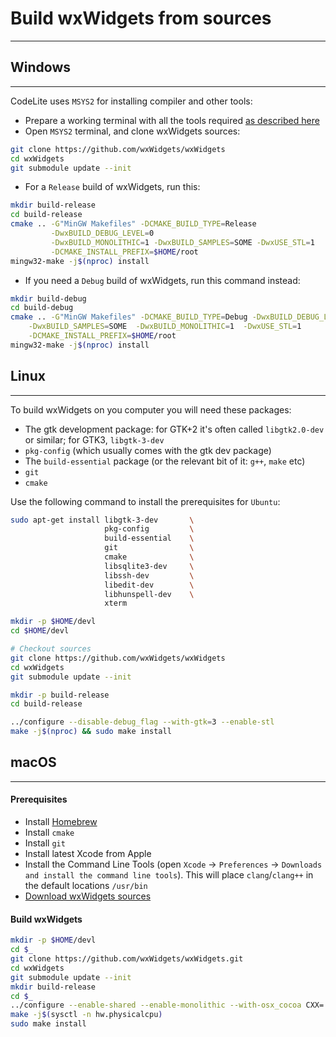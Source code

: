 # Build wxWidgets from sources
---

## Windows
---

CodeLite uses `MSYS2` for installing compiler and other tools:

- Prepare a working terminal with all the tools required [as described here][4]
- Open `MSYS2` terminal, and clone wxWidgets sources:

```bash
git clone https://github.com/wxWidgets/wxWidgets
cd wxWidgets
git submodule update --init
```

- For a `Release` build of wxWidgets, run this:

```bash
mkdir build-release
cd build-release
cmake .. -G"MinGW Makefiles" -DCMAKE_BUILD_TYPE=Release                 \
         -DwxBUILD_DEBUG_LEVEL=0                                        \
         -DwxBUILD_MONOLITHIC=1 -DwxBUILD_SAMPLES=SOME -DwxUSE_STL=1    \
         -DCMAKE_INSTALL_PREFIX=$HOME/root
mingw32-make -j$(nproc) install
```

- If you need a `Debug` build of wxWidgets, run this command instead:

```bash
mkdir build-debug
cd build-debug
cmake .. -G"MinGW Makefiles" -DCMAKE_BUILD_TYPE=Debug -DwxBUILD_DEBUG_LEVEL=1 \
    -DwxBUILD_SAMPLES=SOME  -DwxBUILD_MONOLITHIC=1  -DwxUSE_STL=1             \
    -DCMAKE_INSTALL_PREFIX=$HOME/root  
mingw32-make -j$(nproc) install
```

## Linux
---

To build wxWidgets on you computer you will need these packages:

- The gtk development package: for GTK+2 it's often called `libgtk2.0-dev` or similar; for GTK3, `libgtk-3-dev`
- `pkg-config` (which usually comes with the gtk dev package)
- The `build-essential` package (or the relevant bit of it: `g++`, `make` etc)
- `git`
- `cmake`

Use the following command to install the prerequisites for `Ubuntu`:

```bash
sudo apt-get install libgtk-3-dev       \
                     pkg-config         \
                     build-essential    \
                     git                \
                     cmake              \
                     libsqlite3-dev     \
                     libssh-dev         \
                     libedit-dev        \
                     libhunspell-dev    \
                     xterm
```

```bash
mkdir -p $HOME/devl
cd $HOME/devl

# Checkout sources
git clone https://github.com/wxWidgets/wxWidgets
cd wxWidgets
git submodule update --init

mkdir -p build-release
cd build-release

../configure --disable-debug_flag --with-gtk=3 --enable-stl
make -j$(nproc) && sudo make install
```

## macOS
---

#### Prerequisites

- Install [Homebrew][1]
- Install `cmake`
- Install `git`
- Install latest Xcode from Apple
- Install the Command Line Tools (open `Xcode` &#8594;  `Preferences` &#8594;  `Downloads and install the command line tools`). This will place `clang`/`clang++` in the default locations `/usr/bin`
- [Download wxWidgets sources][2]

#### Build wxWidgets

```bash
mkdir -p $HOME/devl
cd $_
git clone https://github.com/wxWidgets/wxWidgets.git
cd wxWidgets
git submodule update --init
mkdir build-release
cd $_
../configure --enable-shared --enable-monolithic --with-osx_cocoa CXX='clang++ -std=c++17 -stdlib=libc++' CC=clang --disable-debug --disable-mediactrl --enable-stl --with-libtiff=no --enable-utf8
make -j$(sysctl -n hw.physicalcpu)
sudo make install
```

 [1]: https://brew.sh/
 [2]: https://wxwidgets.org/downloads/
 [3]: https://www.wxwidgets.org/downloads
 [4]: /build/mingw_builds/#prepare-a-working-environment
